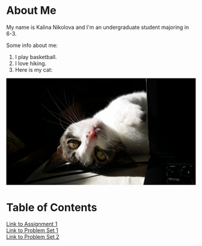 
# About Me
My name is Kalina Nikolova and I'm an undergraduate student majoring in 6-3.

Some info about me:
1. I play basketball.
2. I love hiking.
3. Here is my cat:

![picture of my cat](assets/20190612_173018.jpg)


# Table of Contents
[Link to Assignment 1](assignments/assignment1.md)\
[Link to Problem Set 1](assignments/pset1.md)\
[Link to Problem Set 2](assignments/pset2.md)